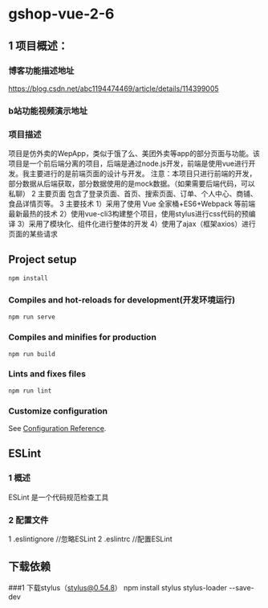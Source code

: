 
# gshop-vue-2-6
## 1 项目概述：
### 博客功能描述地址
https://blog.csdn.net/abc1194474469/article/details/114399005
### b站功能视频演示地址

### 项目描述
项目是仿外卖的WepApp，类似于饿了么、美团外卖等app的部分页面与功能。该项目是一个前后端分离的项目，后端是通过node.js开发，前端是使用vue进行开发。我主要进行的是前端页面的设计与开发。
注意：本项目只进行前端的开发，部分数据从后端获取，部分数据使用的是mock数据。（如果需要后端代码，可以私聊）
2 主要页面
包含了登录页面、首页、搜索页面、订单、个人中心、商铺、食品详情页等。
3 主要技术
1）采用了使用 Vue 全家桶+ES6+Webpack 等前端最新最热的技术
2）使用vue-cli3构建整个项目，使用stylus进行css代码的预编译
3）采用了模块化、组件化进行整体的开发
4）使用了ajax（框架axios）进行页面的某些请求


## Project setup
```
npm install
```

### Compiles and hot-reloads for development(开发环境运行)
```
npm run serve
```

### Compiles and minifies for production
```
npm run build
```

### Lints and fixes files
```
npm run lint
```

### Customize configuration
See [Configuration Reference](https://cli.vuejs.org/config/).

## ESLint
### 1  概述
ESLint 是一个代码规范检查工具
### 2 配置文件
1 .eslintignore //忽略ESLint
2 .eslintrc //配置ESLint
## 下载依赖
###1 下载stylus（stylus@0.54.8）
npm install stylus stylus-loader --save-dev


